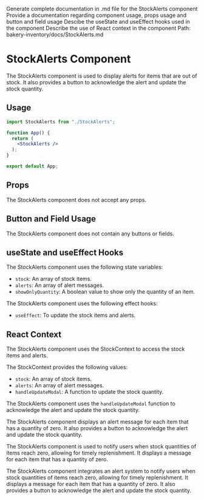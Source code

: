 Generate complete documentation in .md file for the StockAlerts component
Provide a documentation regarding component usage, props usage and button and field usage
Descibe the useState and useEffect hooks used in the component
Describe the use of React context in the component
Path: bakery-inventory/docs/StockAlerts.md

# StockAlerts Component

The StockAlerts component is used to display alerts for items that are out of stock. It also provides a button to acknowledge the alert and update the stock quantity.

## Usage

```jsx
import StockAlerts from "./StockAlerts";

function App() {
  return (
    <StockAlerts />
  );
}

export default App;
```
## Props

The StockAlerts component does not accept any props.

## Button and Field Usage

The StockAlerts component does not contain any buttons or fields.

## useState and useEffect Hooks

The StockAlerts component uses the following state variables:

- `stock`: An array of stock items.
- `alerts`: An array of alert messages.
- `showOnlyQuantity`: A boolean value to show only the quantity of an item.

The StockAlerts component uses the following effect hooks:

- `useEffect`: To update the stock items and alerts.

## React Context

The StockAlerts component uses the StockContext to access the stock items and alerts.

The StockContext provides the following values:

- `stock`: An array of stock items.
- `alerts`: An array of alert messages.
- `handleUpdateModal`: A function to update the stock quantity.

The StockAlerts component uses the `handleUpdateModal` function to acknowledge the alert and update the stock quantity.

The StockAlerts component displays an alert message for each item that has a quantity of zero. It also provides a button to acknowledge the alert and update the stock quantity.

The StockAlerts component is used to notify users when stock quantities of items reach zero, allowing for timely replenishment. It displays a message for each item that has a quantity of zero.

The StockAlerts component integrates an alert system to notify users when stock quantities of items reach zero, allowing for timely replenishment. It displays a message for each item that has a quantity of zero. It also provides a button to acknowledge the alert and update the stock quantity.

